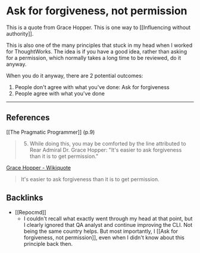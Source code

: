 # Ask for forgiveness, not permission
This is a quote from Grace Hopper. This is one way to [[Influencing without authority]].

This is also one of the many principles that stuck in my head when I worked for ThoughtWorks. The idea is if you have a good idea, rather than asking for a permission, which normally takes a long time to be reviewed, do it anyway.

When you do it anyway, there are 2 potential outcomes:
1. People don't agree with what you've done: Ask for forgiveness
2. People agree with what you've done

- - -
## References
[[The Pragmatic Programmer]] (p.9)
> 5. While doing this, you may be comforted by the line attributed to Rear Admiral Dr. Grace Hopper: "It's easier to ask forgiveness than it is to get permission."

[Grace Hopper - Wikiquote](https://en.wikiquote.org/wiki/Grace_Hopper)
> It's easier to ask forgiveness than it is to get permission.

## Backlinks
* [[Repocmd]]
	* I couldn't recall what exactly went through my head at that point, but I clearly ignored that QA analyst and continue improving the CLI. Not being the same country helps. But most importantly, I [[Ask for forgiveness, not permission]], even when I didn't know about this principle back then.

<!-- #evergreen -->

<!-- {BearID:999FA2D9-B9A0-453E-B64D-7196997834BE-91861-00001228F730981C} -->
